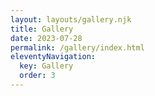 ```yaml
---
layout: layouts/gallery.njk
title: Gallery
date: 2023-07-28
permalink: /gallery/index.html
eleventyNavigation:
  key: Gallery
  order: 3
---
```

